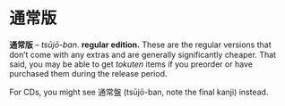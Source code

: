 # 通常版

**通常版** – *tsūjō-ban*. **regular edition.** These are the regular versions that don’t come with any extras and are generally significantly cheaper. That said, you may be able to get _tokuten_ items if you preorder or have purchased them during the release period. 

For CDs, you might see 通常盤 (tsūjō-ban, note the final kanji) instead.
